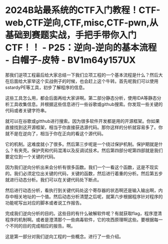 # 2024B站最系统的CTF入门教程！CTF-web,CTF逆向,CTF,misc,CTF-pwn,从基础到赛题实战，手把手带你入门CTF！！ - P25：逆向-逆向的基本流程 - 白帽子-皮特 - BV1m64y157UX

那我们逆项工程最后给大家总结一下我们立项工程的一个基本流程是什么？然后大在后面给大家举这个实战例子的时候，也会赶上这个牛转。首先呢我们可以使用sstardyPE等工具，初步了解程序的信息。

这些工具怎么用，都会后面再给大家讲啊。第二部分静态分析，使用IDA等静态分析工具收集信息。并根据这些信息进行一些谷歌或github搜索。你发现一些关键的代码或者关键字符串。

就可以在谷歌或gitthub进行搜索。因为很多软件开发都是用的开源框架。你如果直接找到这开源框架，相当于你直接获选源代码。那你这样的分析就容易多了。你就不是在逆向了，相当于你在正向的看这个源代码。

它的机制。这难度就小了很多。然后第三步呢是一个绕过保护机制。保护期就是什么？有夹壳。保护壳和代码混淆以及反调试技术。然后第四部分呢第四部就是我们要定位到一个关键的代码。

因为我们逆向分析出来会分析有很多函数。我们一个一看这个函数，这是不现实的。我们必须定位出关键的代码，关键的函数，然后进行着重的分析。然后第五步就进行动态分析。我们可以在关键代码处下断点。

然后进行动态分析，看执行到关键代码处这个寄存器的状态啊还是输入输出啊，内存中相关地址的一个值。然后动态分析清楚之后呢，就第六步根据程序针对程序的功能呢写出对应的脚本或者说工作报告。

完成我们逆向分析的目的。这些目的有什么破解软件呢？有就获取flag，程序澄清程序的机制啊。或者是澄清那个一些病毒软件，它的攻西原理啊这些。要根据每一个不同的目的完成相应的报告。啊。

这是第一部分对我们逆向工程的一些概念。进行了一些介绍。